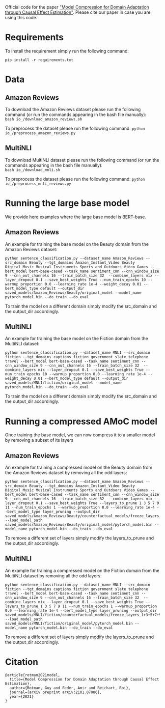 Official code for the paper ["Model Compression for Domain Adaptation through Causal Effect Estimation"](https://aclanthology.org/2021.tacl-1.80.pdf).
Please cite our paper in case you are using this code.

# Requirements
To install the requirement simply run the following command:
```
pip install -r requirements.txt
```
# Data
## Amazon Reviews
To download the Amazon Reviews dataset please run the following command (or run the commands appearing in the bash file manually): \
`bash io_/download_amazon_reviews.sh`

To preprocess the dataset please run the following command:
`python io_/preprocess_amazon_reviews.py`

## MultiNLI
To download MultiNLI dataset please run the following command (or run the commands appearing in the bash file manually): \
`bash io_/download_mnli.sh`

To preprocess the dataset please run the following command:
`python io_/preprocess_mnli_reviews.py`

# Running the large base model
We provide here examples where the large base model is BERT-base.

## Amazon Reviews
An example for training the base model on the Beauty domain from the Amazon Reviews dataset:
```
python sentence_classification.py --dataset_name Amazon_Reviews --src_domain Beauty --tgt_domains Amazon_Instant_Video Beauty Digital_Music Musical_Instruments Sports_and_Outdoors Video_Games --bert_model bert-base-cased --task_name sentiment_cnn --cnn_window_size 9 --cnn_out_channels 16 --train_batch_size 32  --combine_layers mix --layer_dropout 0.1 --save_best_weights True --num_train_epochs 10 --warmup_proportion 0.0 --learning_rate 1e-4 --weight_decay 0.01 --bert_model_type default --output_dir saved_models/Amazon_Reviews/Beauty/original_model --model_name pytorch_model.bin --do_train --do_eval
```

To train the model on a different domain simply modify the src_domain and the output_dir accordingly.

## MultiNLI
An example for training the base model on the Fiction domain from the MultiNLI dataset:
```
python sentence_classification.py --dataset_name MNLI --src_domain fiction --tgt_domains captions fiction government slate telephone travel --bert_model bert-base-cased --task_name sentiment_cnn --cnn_window_size 9 --cnn_out_channels 16 --train_batch_size 32  --combine_layers mix --layer_dropout 0.1 --save_best_weights True --num_train_epochs 10 --warmup_proportion 0.0 --learning_rate 1e-4 --weight_decay 0.01 --bert_model_type default --output_dir saved_models/MNLI/fiction/original_model --model_name pytorch_model.bin --do_train --do_eval
```

To train the model on a different domain simply modify the src_domain and the output_dir accordingly.

# Running a compressed AMoC model
Once training the base model, we can now compress it to a smaller model by removing a subset of its layers

## Amazon Reviews
An example for training a compressed model on the Beauty domain from the Amazon Reviews dataset by removing all the odd layers:
```
python sentence_classification.py --dataset_name Amazon_Reviews --src_domain Beauty --tgt_domains Amazon_Instant_Video Beauty Digital_Music Musical_Instruments Sports_and_Outdoors Video_Games --bert_model bert-base-cased --task_name sentiment_cnn --cnn_window_size 9 --cnn_out_channels 16 --train_batch_size 32  --combine_layers mix --layer_dropout 0.1 --save_best_weights True --layers_to_prune 1 3 5 7 9 11 --num_train_epochs 1 --warmup_proportion 0.0 --learning_rate 1e-4 --bert_model_type layer_pruning --output_dir saved_models/Amazon_Reviews/Beauty/counterfactual_models/freeze_layers_1+3+5+7+9+11 --load_model_path saved_models/Amazon_Reviews/Beauty/original_model/pytorch_model.bin --model_name pytorch_model.bin --do_train --do_eval
```

To remove a different set of layers simply modify the layers_to_prune and the output_dir accordingly.

## MultiNLI
An example for training a compressed model on the Fiction domain from the MultiNLI dataset by removing all the odd layers:
```
python sentence_classification.py --dataset_name MNLI --src_domain fiction --tgt_domains captions fiction government slate telephone travel --bert_model bert-base-cased --task_name sentiment_cnn --cnn_window_size 9 --cnn_out_channels 16 --train_batch_size 32  --combine_layers mix --layer_dropout 0.1 --save_best_weights True --layers_to_prune 1 3 5 7 9 11 --num_train_epochs 1 --warmup_proportion 0.0 --learning_rate 1e-4 --bert_model_type layer_pruning --output_dir saved_models/MNLI/fiction/counterfactual_models/freeze_layers_1+3+5+7+9+11 --load_model_path saved_models/MNLI/fiction/original_model/pytorch_model.bin --model_name pytorch_model.bin --do_train --do_eval
```

To remove a different set of layers simply modify the layers_to_prune and the output_dir accordingly.

# Citation
```
@article{rotman2021model,
  title={Model Compression for Domain Adaptation through Causal Effect Estimation},
  author={Rotman, Guy and Feder, Amir and Reichart, Roi},
  journal={arXiv preprint arXiv:2101.07086},
  year={2021}
}
```
